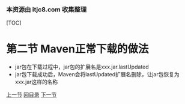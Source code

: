 ### 本资源由 itjc8.com 收集整理
[TOC]

# 第二节 Maven正常下载的做法

- jar包在下载过程中，jar包的扩展名是xxx.jar.lastUpdated
- jar包下载成功后，Maven会将lastUpdated扩展名删除，让jar包恢复为xxx.jar这样的名称



[上一节](verse01.html) [回目录](index.html) [下一节](verse03.html)